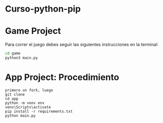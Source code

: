 # Curso-python-pip

# Game Project

Para correr el juego debes seguir las siguientes instrucciones en la terminal:

```sh
cd game
python3 main.py
```


# App Project:  Procedimiento

```sh:
primero un fork, luego
git clone
cd app
python -m venv env
venv\Scripts\activate
pip install -r requirements.txt
python main.py
```